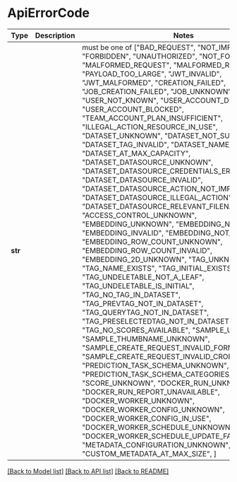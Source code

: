 # ApiErrorCode

Type | Description | Notes
------------- | ------------- | -------------
**str** |  |  must be one of ["BAD_REQUEST", "NOT_IMPLEMENTED", "FORBIDDEN", "UNAUTHORIZED", "NOT_FOUND", "MALFORMED_REQUEST", "MALFORMED_RESPONSE", "PAYLOAD_TOO_LARGE", "JWT_INVALID", "JWT_MALFORMED", "CREATION_FAILED", "JOB_CREATION_FAILED", "JOB_UNKNOWN", "USER_NOT_KNOWN", "USER_ACCOUNT_DEACTIVATED", "USER_ACCOUNT_BLOCKED", "TEAM_ACCOUNT_PLAN_INSUFFICIENT", "ILLEGAL_ACTION_RESOURCE_IN_USE", "DATASET_UNKNOWN", "DATASET_NOT_SUPPORTED", "DATASET_TAG_INVALID", "DATASET_NAME_EXISTS", "DATASET_AT_MAX_CAPACITY", "DATASET_DATASOURCE_UNKNOWN", "DATASET_DATASOURCE_CREDENTIALS_ERROR", "DATASET_DATASOURCE_INVALID", "DATASET_DATASOURCE_ACTION_NOT_IMPLEMENTED", "DATASET_DATASOURCE_ILLEGAL_ACTION", "DATASET_DATASOURCE_RELEVANT_FILENAMES_INVALID", "ACCESS_CONTROL_UNKNOWN", "EMBEDDING_UNKNOWN", "EMBEDDING_NAME_EXISTS", "EMBEDDING_INVALID", "EMBEDDING_NOT_READY", "EMBEDDING_ROW_COUNT_UNKNOWN", "EMBEDDING_ROW_COUNT_INVALID", "EMBEDDING_2D_UNKNOWN", "TAG_UNKNOWN", "TAG_NAME_EXISTS", "TAG_INITIAL_EXISTS", "TAG_UNDELETABLE_NOT_A_LEAF", "TAG_UNDELETABLE_IS_INITIAL", "TAG_NO_TAG_IN_DATASET", "TAG_PREVTAG_NOT_IN_DATASET", "TAG_QUERYTAG_NOT_IN_DATASET", "TAG_PRESELECTEDTAG_NOT_IN_DATASET", "TAG_NO_SCORES_AVAILABLE", "SAMPLE_UNKNOWN", "SAMPLE_THUMBNAME_UNKNOWN", "SAMPLE_CREATE_REQUEST_INVALID_FORMAT", "SAMPLE_CREATE_REQUEST_INVALID_CROP_DATA", "PREDICTION_TASK_SCHEMA_UNKNOWN", "PREDICTION_TASK_SCHEMA_CATEGORIES_NOT_UNIQUE", "SCORE_UNKNOWN", "DOCKER_RUN_UNKNOWN", "DOCKER_RUN_REPORT_UNAVAILABLE", "DOCKER_WORKER_UNKNOWN", "DOCKER_WORKER_CONFIG_UNKNOWN", "DOCKER_WORKER_CONFIG_IN_USE", "DOCKER_WORKER_SCHEDULE_UNKNOWN", "DOCKER_WORKER_SCHEDULE_UPDATE_FAILED", "METADATA_CONFIGURATION_UNKNOWN", "CUSTOM_METADATA_AT_MAX_SIZE", ]

[[Back to Model list]](../README.md#documentation-for-models) [[Back to API list]](../README.md#documentation-for-api-endpoints) [[Back to README]](../README.md)

